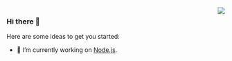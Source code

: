 <img align="right" src="https://avatars.githubusercontent.com/u/1936754?v=4" />

### Hi there 👋

Here are some ideas to get you started:

- 🔭 I’m currently working on [Node.js](https://github.com/node/node.js).
